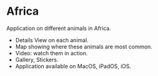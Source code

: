 # Africa
Application on different animals in Africa.

- Details View on each animal.
- Map showing where these animals are most common.
- Video: watch them in action.
- Gallery, Stickers.
- Application available on MacOS, iPadOS, iOS.
